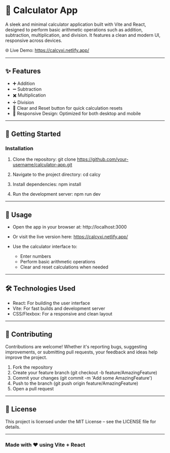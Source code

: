 # 📱 Calculator App

A sleek and minimal calculator application built with Vite and React, designed to perform basic arithmetic operations such as addition, subtraction, multiplication, and division. It features a clean and modern UI, responsive across devices.

🌐 Live Demo: https://calcyxi.netlify.app/

---

## ✨ Features

- ➕ Addition
- ➖ Subtraction
- ✖️ Multiplication
- ➗ Division
- 🔄 Clear and Reset button for quick calculation resets
- 📱 Responsive Design: Optimized for both desktop and mobile

---

## 🚀 Getting Started

### Installation

1. Clone the repository:
   git clone https://github.com/your-username/calculator-app.git

2. Navigate to the project directory:
   cd calcy

3. Install dependencies:
   npm install

4. Run the development server:
   npm run dev

---

## 📖 Usage

- Open the app in your browser at:
  http://localhost:3000

- Or visit the live version here: https://calcyxi.netlify.app/

- Use the calculator interface to:
  - Enter numbers
  - Perform basic arithmetic operations
  - Clear and reset calculations when needed

---

## 🛠️ Technologies Used

- React: For building the user interface
- Vite: For fast builds and development server
- CSS/Flexbox: For a responsive and clean layout

---

## 🤝 Contributing

Contributions are welcome! Whether it's reporting bugs, suggesting improvements, or submitting pull requests, your feedback and ideas help improve the project.

1. Fork the repository
2. Create your feature branch (git checkout -b feature/AmazingFeature)
3. Commit your changes (git commit -m 'Add some AmazingFeature')
4. Push to the branch (git push origin feature/AmazingFeature)
5. Open a pull request

---

## 📜 License

This project is licensed under the MIT License – see the LICENSE file for details.

---

### Made with ❤️ using Vite + React
